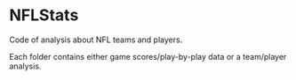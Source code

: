 # NFLStats

Code of analysis about NFL teams and players.

Each folder contains either game scores/play-by-play data or a team/player analysis.